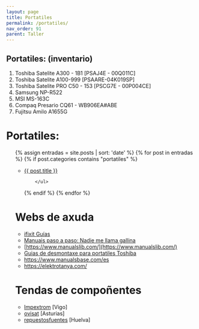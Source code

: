 ```yaml
---
layout: page
title: Portatiles
permalink: /portatiles/
nav_order: 91
parent: Taller
---
```

Portatiles: (inventario)
--- 

1. Toshiba Satelite A300 - 1B1 [PSAJ4E - 00Q011C]
2. Toshiba Satelite  A100-999 [PSAARE-04K019SP]
3. Toshiba Satelite PRO  C50   - 153 [PSCG7E - 00P004CE]
4. Samsung NP-R522 
5. MSI MS-163C 
6. Compaq Presario CQ61  - WB906EA#ABE
7. Fujitsu  Amilo A1655G

# Portatiles:

<ul>
 {% assign entradas = site.posts | sort: 'date' %}
  {% for post in entradas %}
   {% if post.categories contains "portatiles" %}
        <ul>
          <li>
             <a class="post-link" href="{{ post.url | prepend: site.baseurl }}">{{ post.title }}</a>
          </li>
          
        </ul>
   {% endif %}
  {% endfor %}
</ul>


# Webs de axuda
- [ifixit Guías](https://es.ifixit.com/Gu%C3%ADa?)
- [Manuais paso a paso: Nadie me llama gallina](https://nadiemellamagallina.com/)
- [https://www.manualslib.com/](https://www.manualslib.com/)
- [Guias de desmontaxe para portatiles Toshiba](http://www.irisvista.com/tech/)
- https://www.manualsbase.com/es
- [https://elektrotanya.com/ ](https://elektrotanya.com/ )

# Tendas de compoñentes
- [Impextrom](https://www.impextrom.com/) [Vigo]
- [ovisat](https://www.ovisat.com/) [Asturias]
- [repuestosfuentes](https://www.repuestosfuentes.es/) [Huelva]

